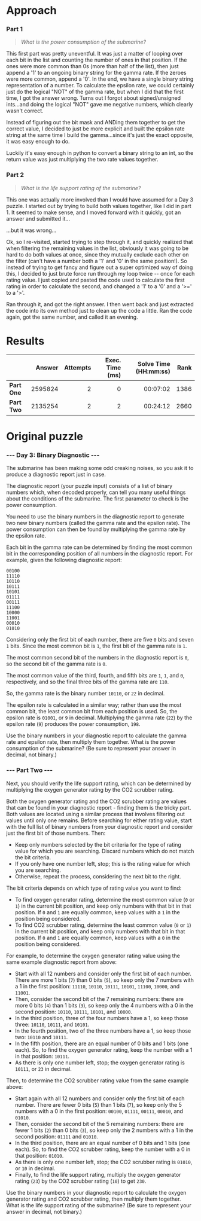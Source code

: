 # Approach
### Part 1
> _What is the power consumption of the submarine?_

This first part was pretty uneventful. It was just a matter of looping over each bit in the list and counting the number of
ones in that position. If the ones were more common than 0s (more than half of the list), then just append a '1' to an ongoing
binary string for the gamma rate. If the zeroes were more common, append a '0'. In the end, we have a single binary string
representation of a number. To calculate the epsilon rate, we could certainly just do the logical "NOT" of the gamma rate,
but when I did that the first time, I got the answer wrong. Turns out I forgot about signed/unsigned ints...and doing the
logical "NOT" gave me negative numbers, which clearly wasn't correct.

Instead of figuring out the bit mask and ANDing them together to get the correct value, I decided to just be more explicit
and built the epsilon rate string at the same time I build the gamma...since it's just the exact opposite, it was easy enough
to do.

Luckily it's easy enough in python to convert a binary string to an int, so the return value was just multiplying the
two rate values together.

### Part 2
> _What is the life support rating of the submarine?_

This one was actually more involved than I would have assumed for a Day 3 puzzle. I started out by trying to build both values
together, like I did in part 1. It seemed to make sense, and I moved forward with it quickly, got an answer and submitted it...

...but it was wrong...

Ok, so I re-visited, started trying to step through it, and quickly realized that when filtering the remaining values in the list,
obviously it was going to be hard to do both values at once, since they mutually exclude each other on the filter (can't have a number
both a '1' and '0' in the same position!). So instead of trying to get fancy and figure out a super optimized way of doing this,
I decided to just brute force run through my loop twice -- once for each rating value. I just copied and pasted the code
used to calculate the first rating in order to calculate the second, and changed a '1' to a '0' and a '>=' to a '>'.

Ran through it, and got the right answer. I then went back and just extracted the code into its own method just to clean up the code
a little. Ran the code again, got the same number, and called it an evening.

# Results

|    | Answer     | Attempts  | Exec. Time (ms) | Solve Time (HH:mm:ss) | Rank |
| ------ |-----------:| ---------:| -------------------:| ----:| ----:|
| **Part One**  | 2595824 | 2 | 0 | 00:07:02  | 1386 |
| **Part Two**  | 2135254 | 2 | 2 | 00:24:12  | 2660 |

# Original puzzle

### --- Day 3: Binary Diagnostic ---
The submarine has been making some odd creaking noises, so you ask it to produce a diagnostic report just in case.

The diagnostic report (your puzzle input) consists of a list of binary numbers which, when decoded properly, can tell you many useful things about the conditions of the submarine. The first parameter to check is the power consumption.

You need to use the binary numbers in the diagnostic report to generate two new binary numbers (called the gamma rate and the epsilon rate). The power consumption can then be found by multiplying the gamma rate by the epsilon rate.

Each bit in the gamma rate can be determined by finding the most common bit in the corresponding position of all numbers in the diagnostic report. For example, given the following diagnostic report:
```
00100
11110
10110
10111
10101
01111
00111
11100
10000
11001
00010
01010
```
Considering only the first bit of each number, there are five `0` bits and seven `1` bits. Since the most common bit is `1`, the first bit of the gamma rate is `1`.

The most common second bit of the numbers in the diagnostic report is `0`, so the second bit of the gamma rate is `0`.

The most common value of the third, fourth, and fifth bits are `1`, `1`, and `0`, respectively, and so the final three bits of the gamma rate are `110`.

So, the gamma rate is the binary number `10110`, or `22` in decimal.

The epsilon rate is calculated in a similar way; rather than use the most common bit, the least common bit from each position is used. So, the epsilon rate is `01001`, or `9` in decimal. Multiplying the gamma rate (`22`) by the epsilon rate (`9`) produces the power consumption, `198`.

Use the binary numbers in your diagnostic report to calculate the gamma rate and epsilon rate, then multiply them together. What is the power consumption of the submarine? (Be sure to represent your answer in decimal, not binary.)

### --- Part Two ---
Next, you should verify the life support rating, which can be determined by multiplying the oxygen generator rating by the CO2 scrubber rating.

Both the oxygen generator rating and the CO2 scrubber rating are values that can be found in your diagnostic report - finding them is the tricky part. Both values are located using a similar process that involves filtering out values until only one remains. Before searching for either rating value, start with the full list of binary numbers from your diagnostic report and consider just the first bit of those numbers. Then:

* Keep only numbers selected by the bit criteria for the type of rating value for which you are searching. Discard numbers which do not match the bit criteria.
* If you only have one number left, stop; this is the rating value for which you are searching.
* Otherwise, repeat the process, considering the next bit to the right.

The bit criteria depends on which type of rating value you want to find:

* To find oxygen generator rating, determine the most common value (`0` or `1`) in the current bit position, and keep only numbers with that bit in that position. If `0` and `1` are equally common, keep values with a `1` in the position being considered.
* To find CO2 scrubber rating, determine the least common value (`0` or `1`) in the current bit position, and keep only numbers with that bit in that position. If `0` and `1` are equally common, keep values with a `0` in the position being considered.

For example, to determine the oxygen generator rating value using the same example diagnostic report from above:

* Start with all 12 numbers and consider only the first bit of each number. There are more 1 bits (`7`) than 0 bits (`5`), so keep only the 7 numbers with a 1 in the first position: `11110`, `10110`, `10111`, `10101`, `11100`, `10000`, and `11001`.
* Then, consider the second bit of the 7 remaining numbers: there are more 0 bits (`4`) than 1 bits (`3`), so keep only the 4 numbers with a 0 in the second position: `10110`, `10111`, `10101`, and `10000`.
* In the third position, three of the four numbers have a 1, so keep those three: `10110`, `10111`, and `10101`.
* In the fourth position, two of the three numbers have a 1, so keep those two: `10110` and `10111`.
* In the fifth position, there are an equal number of 0 bits and 1 bits (one each). So, to find the oxygen generator rating, keep the number with a 1 in that position: `10111`.
* As there is only one number left, stop; the oxygen generator rating is `10111`, or `23` in decimal.

Then, to determine the CO2 scrubber rating value from the same example above:

* Start again with all 12 numbers and consider only the first bit of each number. There are fewer 0 bits (`5`) than 1 bits (`7`), so keep only the 5 numbers with a 0 in the first position: `00100`, `01111`, `00111`, `00010`, and `01010`.
* Then, consider the second bit of the 5 remaining numbers: there are fewer 1 bits (`2`) than 0 bits (`3`), so keep only the 2 numbers with a 1 in the second position: `01111` and `01010`.
* In the third position, there are an equal number of 0 bits and 1 bits (one each). So, to find the CO2 scrubber rating, keep the number with a 0 in that position: `01010`.
* As there is only one number left, stop; the CO2 scrubber rating is `01010`, or `10` in decimal.
* Finally, to find the life support rating, multiply the oxygen generator rating (`23`) by the CO2 scrubber rating (`10`) to get `230`.

Use the binary numbers in your diagnostic report to calculate the oxygen generator rating and CO2 scrubber rating, then multiply them together. What is the life support rating of the submarine? (Be sure to represent your answer in decimal, not binary.)
